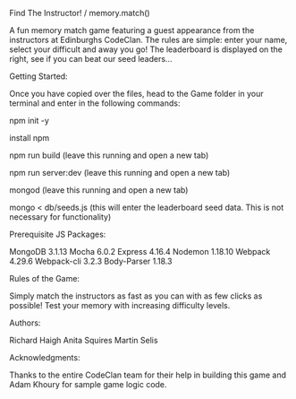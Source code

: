 Find The Instructor! / memory.match()

A fun memory match game featuring a guest appearance from the instructors at Edinburghs CodeClan. The rules are simple: enter your name, select your difficult and away you go! The leaderboard is displayed on the right, see if you can beat our seed leaders...

Getting Started:

Once you have copied over the files, head to the Game folder in your terminal and enter in the following commands:

npm init -y

install npm

npm run build (leave this running and open a new tab)

npm run server:dev (leave this running and open a new tab)

mongod (leave this running and open a new tab)

mongo < db/seeds.js (this will enter the leaderboard seed data. This is not necessary for functionality)

Prerequisite JS Packages:

MongoDB 3.1.13
Mocha 6.0.2
Express 4.16.4
Nodemon 1.18.10
Webpack 4.29.6
Webpack-cli 3.2.3
Body-Parser 1.18.3

Rules of the Game:

Simply match the instructors as fast as you can with as few clicks as possible! Test your memory with increasing difficulty levels. 

Authors:

Richard Haigh 
Anita Squires
Martin Selis


Acknowledgments:

Thanks to the entire CodeClan team for their help in building this game and Adam Khoury for sample game logic code. 
